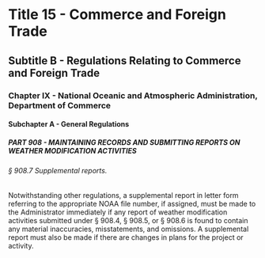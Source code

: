 
# Title 15 - Commerce and Foreign Trade
## Subtitle B - Regulations Relating to Commerce and Foreign Trade
### Chapter IX - National Oceanic and Atmospheric Administration, Department of Commerce
#### Subchapter A - General Regulations
##### PART 908 - MAINTAINING RECORDS AND SUBMITTING REPORTS ON WEATHER MODIFICATION ACTIVITIES
###### § 908.7 Supplemental reports.

Notwithstanding other regulations, a supplemental report in letter form referring to the appropriate NOAA file number, if assigned, must be made to the Administrator immediately if any report of weather modification activities submitted under § 908.4, § 908.5, or § 908.6 is found to contain any material inaccuracies, misstatements, and omissions. A supplemental report must also be made if there are changes in plans for the project or activity.
